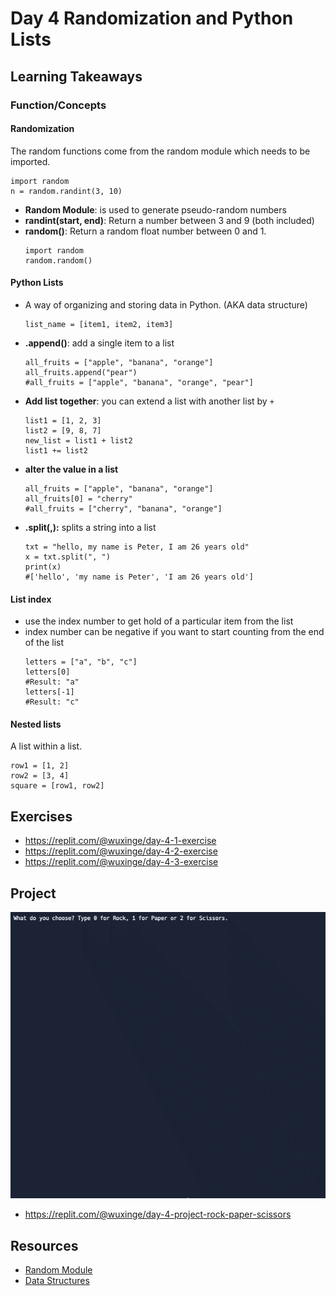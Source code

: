 # Day 4 Randomization and Python Lists

## Learning Takeaways
### Function/Concepts

#### Randomization 
The random functions come from the random module which needs to be imported.
  ```
  import random
  n = random.randint(3, 10)
  ```
* **Random Module**: is used to generate pseudo-random numbers
* **randint(start, end)**: Return a number between 3 and 9 (both included)
* **random()**: Return a random float number between 0 and 1. 
  ```
  import random
  random.random()
  ```

#### Python Lists 
- A way of organizing and storing data in Python. (AKA data structure) 
  ```
  list_name = [item1, item2, item3]
  ```
* **.append()**: add a single item to a list
  ```
  all_fruits = ["apple", "banana", "orange"]
  all_fruits.append("pear")
  #all_fruits = ["apple", "banana", "orange", "pear"]
  ```
* **Add list together**: you can extend a list with another list by ```+```
  ```
  list1 = [1, 2, 3]
  list2 = [9, 8, 7]
  new_list = list1 + list2
  list1 += list2
  ```
* **alter the value in a list**
  ```
  all_fruits = ["apple", "banana", "orange"]
  all_fruits[0] = "cherry"
  #all_fruits = ["cherry", "banana", "orange"]
  ```
* **.split(,):** splits a string into a list
  ```
  txt = "hello, my name is Peter, I am 26 years old"
  x = txt.split(", ")
  print(x)
  #['hello', 'my name is Peter', 'I am 26 years old']
  ``` 
#### List index
- use the index number to get hold of a particular item from the list
- index number can be negative if you want to start counting from the end of the list
  ```
  letters = ["a", "b", "c"]
  letters[0]
  #Result: "a"
  letters[-1]
  #Result: "c"
  ```
#### Nested lists 
A list within a list. 
  ```
  row1 = [1, 2]
  row2 = [3, 4]
  square = [row1, row2]
  ```
## Exercises 
* https://replit.com/@wuxinge/day-4-1-exercise
* https://replit.com/@wuxinge/day-4-2-exercise
* https://replit.com/@wuxinge/day-4-3-exercise
  
## Project
![](rock_paper_scissors_game.gif)
* https://replit.com/@wuxinge/day-4-project-rock-paper-scissors
  
## Resources 
* [Random Module](https://www.askpython.com/python-modules/python-random-module-generate-random-numbers-sequences)
* [Data Structures](https://docs.python.org/3/tutorial/datastructures.html)
